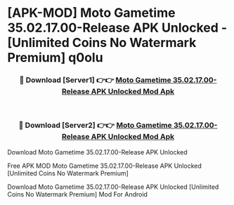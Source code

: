 # [APK-MOD] Moto Gametime 35.02.17.00-Release APK Unlocked - [Unlimited Coins No Watermark Premium] q0olu



<div align="center">
<h3>🔴 Download [Server1] 👉👉 <a href="https://momento.my/?title=Moto_Gametime_35.02.17.00-Release_APK_Unlocked">Moto Gametime 35.02.17.00-Release APK Unlocked Mod Apk</a></h3><br>

<h3>🔴 Download [Server2] 👉👉 <a href="https://momento.my/?title=Moto_Gametime_35.02.17.00-Release_APK_Unlocked">Moto Gametime 35.02.17.00-Release APK Unlocked Mod Apk</a></h3>
</div>



Download Moto Gametime 35.02.17.00-Release APK Unlocked 

Free APK MOD Moto Gametime 35.02.17.00-Release APK Unlocked [Unlimited Coins No Watermark Premium]

Download Moto Gametime 35.02.17.00-Release APK Unlocked [Unlimited Coins No Watermark Premium] Mod For Android
